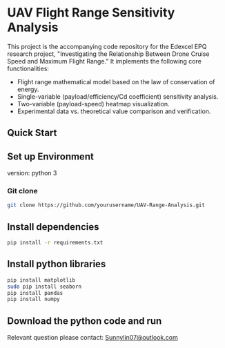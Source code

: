 # UAV Flight Range Sensitivity Analysis
This project is the accompanying code repository for the Edexcel EPQ research project, "Investigating the Relationship Between Drone Cruise Speed and Maximum Flight Range." It implements the following core functionalities:

- Flight range mathematical model based on the law of conservation of energy.
- Single-variable (payload/efficiency/Cd coefficient) sensitivity analysis.
- Two-variable (payload-speed) heatmap visualization.
- Experimental data vs. theoretical value comparison and verification.


## Quick Start

## Set up Environment
version: python 3
### Git clone
```bash  
git clone https://github.com/yourusername/UAV-Range-Analysis.git  
```
## Install dependencies
```bash
pip install -r requirements.txt
```
## Install python libraries
```bash
pip install matplotlib  
sudo pip install seaborn  
pip install pandas  
pip install numpy  
```
## Download the python code and run
Relevant question please contact: Sunnylin07@outlook.com
